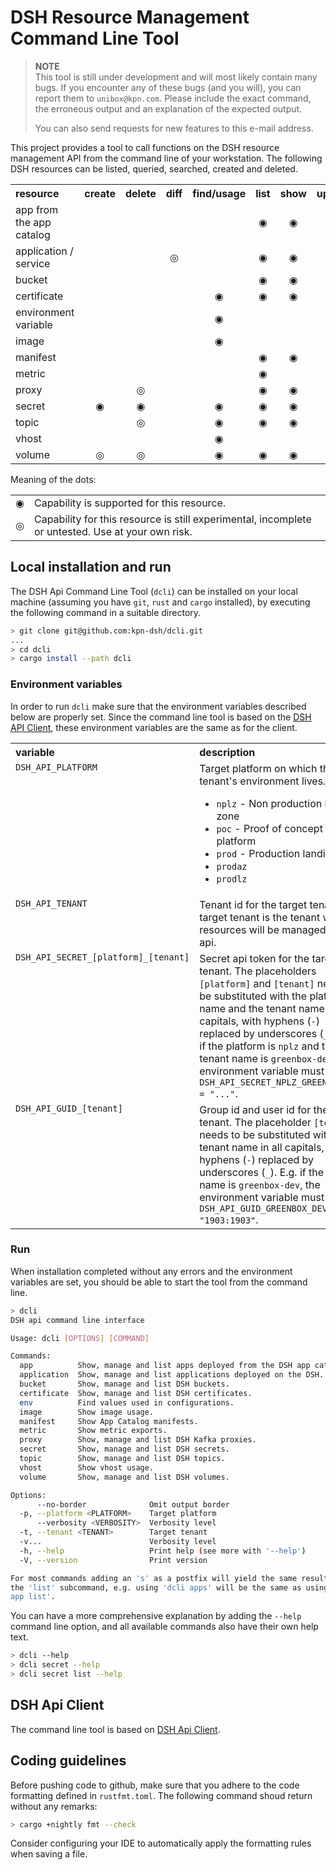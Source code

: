 # DSH Resource Management Command Line Tool

> **NOTE**  
> This tool is still under development and will most likely contain many bugs.
> If you encounter any of these bugs (and you will), you can report them to `unibox@kpn.com`. 
> Please include the exact command, the erroneous output and an explanation of the expected output.
> 
> You can also send requests for new features to this e-mail address.

This project provides a tool to call functions on the DSH resource management API from the 
command line of your workstation. The following DSH resources can be 
listed, queried, searched, created and deleted.

<table>
    <tr align="top">
        <th align="left">resource</th>
        <th>create</th>
        <th>delete</th>
        <th>diff</th>
        <th>find/usage</th>
        <th>list</th>
        <th>show</th>
        <th>update</th>
    </tr>
    <tr align="top">
        <td align="left">app from the app catalog</td>
        <td align="center"></td>
        <td align="center"></td>
        <td align="center"></td>
        <td align="center"></td>
        <td align="center">&#x25C9;</td>
        <td align="center">&#x25C9;</td>
        <td align="center"></td>
    </tr>
    <tr align="top">
        <td align="left">application / service</td>
        <td align="center"></td>
        <td align="center"></td>
        <td align="center">&#x25CE;</td>
        <td align="center"></td>
        <td align="center">&#x25C9;</td>
        <td align="center">&#x25C9;</td>
        <td align="center"></td>
    </tr>
    <tr align="top">
        <td align="left">bucket</td>
        <td align="center"></td>
        <td align="center"></td>
        <td align="center"></td>
        <td align="center"></td>
        <td align="center">&#x25C9;</td>
        <td align="center">&#x25C9;</td>
        <td align="center"></td>
    </tr>
    <tr align="top">
        <td align="left">certificate</td>
        <td align="center"></td>
        <td align="center"></td>
        <td align="center"></td>
        <td align="center">&#x25C9;</td>
        <td align="center">&#x25C9;</td>
        <td align="center">&#x25C9;</td>
        <td align="center"></td>
    </tr>
    <tr align="top">
        <td align="left">environment variable</td>
        <td align="center"></td>
        <td align="center"></td>
        <td align="center"></td>
        <td align="center">&#x25C9;</td>
        <td align="center"></td>
        <td align="center"></td>
        <td align="center"></td>
    </tr>
    <tr align="top">
        <td align="left">image</td>
        <td align="center"></td>
        <td align="center"></td>
        <td align="center"></td>
        <td align="center">&#x25C9;</td>
        <td align="center"></td>
        <td align="center"></td>
        <td align="center"></td>
    </tr>
    <tr align="top">
        <td align="left">manifest</td>
        <td align="center"></td>
        <td align="center"></td>
        <td align="center"></td>
        <td align="center"></td>
        <td align="center">&#x25C9;</td>
        <td align="center">&#x25C9;</td>
        <td align="center"></td>
    </tr>
    <tr align="top">
        <td align="left">metric</td>
        <td align="center"></td>
        <td align="center"></td>
        <td align="center"></td>
        <td align="center"></td>
        <td align="center">&#x25C9;</td>
        <td align="center"></td>
        <td align="center"></td>
    </tr>
    <tr align="top">
        <td align="left">proxy</td>
        <td align="center"></td>
        <td align="center">&#x25CE;</td>
        <td align="center"></td>
        <td align="center"></td>
        <td align="center">&#x25C9;</td>
        <td align="center">&#x25C9;</td>
        <td align="center">&#x25CE;</td>
    </tr>
    <tr align="top">
        <td align="left">secret</td>
        <td align="center">&#x25C9;</td>
        <td align="center">&#x25C9;</td>
        <td align="center"></td>
        <td align="center">&#x25C9;</td>
        <td align="center">&#x25C9;</td>
        <td align="center">&#x25C9;</td>
        <td align="center"></td>
    </tr>
    <tr align="top">
        <td align="left">topic</td>
        <td align="center"></td>
        <td align="center">&#x25CE;</td>
        <td align="center"></td>
        <td align="center">&#x25C9;</td>
        <td align="center">&#x25C9;</td>
        <td align="center">&#x25C9;</td>
        <td align="center"></td>
    </tr>
    <tr align="top">
        <td align="left">vhost</td>
        <td align="center"></td>
        <td align="center"></td>
        <td align="center"></td>
        <td align="center">&#x25C9;</td>
        <td align="center"></td>
        <td align="center"></td>
        <td align="center"></td>
    </tr>
    <tr align="top">
        <td align="left">volume</td>
        <td align="center">&#x25CE;</td>
        <td align="center">&#x25CE;</td>
        <td align="center"></td>
        <td align="center">&#x25C9;</td>
        <td align="center">&#x25C9;</td>
        <td align="center">&#x25C9;</td>
        <td align="center"></td>
    </tr>
</table>

Meaning of the dots:

<table>
    <tr>
        <td>&#x25C9;</td>
        <td>Capability is supported for this resource.</td>
    </tr>
    <tr>
        <td>&#x25CE;</td>
        <td>Capability for this resource is still experimental, incomplete or untested. 
            Use at your own risk.</td>
    </tr>
</table>

## Local installation and run

The DSH Api Command Line Tool (`dcli`) can be installed on your local machine
(assuming you have `git`, `rust` and `cargo` installed),
by executing the following command in a suitable directory.

```bash
> git clone git@github.com:kpn-dsh/dcli.git
...
> cd dcli
> cargo install --path dcli
```

### Environment variables

In order to run `dcli` make sure that the environment variables described below
are properly set.
Since the command line tool is based on the [DSH API Client](../dsh_api/README.md),
these environment variables are the same as for the client.

<table>
    <tr valign="top">
        <th align="left">variable</th>
        <th align="left">description</th>
    </tr>
    <tr valign="top">
        <td><code>DSH_API_PLATFORM</code></td>
        <td>
            Target platform on which the tenant's environment lives.
            <ul>
                <li><code>nplz</code> - Non production landing zone</li>
                <li><code>poc</code> - Proof of concept platform</li>
                <li><code>prod</code> - Production landing zone</li>
                <li><code>prodaz</code></li>
                <li><code>prodlz</code></li>
            </ul>
        </td>
    </tr>
    <tr valign="top">
        <td><code>DSH_API_TENANT</code></td>
        <td>Tenant id for the target tenant. The target tenant is the tenant whose resources 
            will be managed via the api.</td>
    </tr>
    <tr valign="top">
        <td><code>DSH_API_SECRET_[platform]_[tenant]</code></td>
        <td>
            Secret api token for the target tenant. 
            The placeholders <code>[platform]</code> and <code>[tenant]</code> 
            need to be substituted with the platform name and the tenant name in all capitals, 
            with hyphens (<code>-</code>) replaced by underscores (<code>_</code>).
            E.g. if the platform is <code>nplz</code> and the tenant name is 
            <code>greenbox-dev</code>, the environment variable must be
            <code>DSH_API_SECRET_NPLZ_GREENBOX_DEV = "..."</code>.
        </td>
    </tr>
    <tr valign="top">
        <td><code>DSH_API_GUID_[tenant]</code></td>
        <td>
            Group id and user id for the target tenant.
            The placeholder <code>[tenant]</code> needs to be substituted 
            with the tenant name in all capitals, with hyphens (<code>-</code>) 
            replaced by underscores (<code>_</code>).
            E.g. if the tenant name is <code>greenbox-dev</code>, the environment variable must be
            <code>DSH_API_GUID_GREENBOX_DEV = "1903:1903"</code>.
        </td>
    </tr>
</table>

### Run

When installation completed without any errors and the environment variables are set, 
you should be able to start the tool from the command line.

```bash
> dcli
DSH api command line interface

Usage: dcli [OPTIONS] [COMMAND]

Commands:
  app          Show, manage and list apps deployed from the DSH app catalog.
  application  Show, manage and list applications deployed on the DSH.
  bucket       Show, manage and list DSH buckets.
  certificate  Show, manage and list DSH certificates.
  env          Find values used in configurations.
  image        Show image usage.
  manifest     Show App Catalog manifests.
  metric       Show metric exports.
  proxy        Show, manage and list DSH Kafka proxies.
  secret       Show, manage and list DSH secrets.
  topic        Show, manage and list DSH topics.
  vhost        Show vhost usage.
  volume       Show, manage and list DSH volumes.

Options:
      --no-border              Omit output border
  -p, --platform <PLATFORM>    Target platform
      --verbosity <VERBOSITY>  Verbosity level
  -t, --tenant <TENANT>        Target tenant
  -v...                        Verbosity level
  -h, --help                   Print help (see more with '--help')
  -V, --version                Print version

For most commands adding an 's' as a postfix will yield the same result as using
the 'list' subcommand, e.g. using 'dcli apps' will be the same as using 'dcli
app list'.
```
You can have a more comprehensive explanation by adding the `--help` command line option, 
and all available commands also have their own help text.

```bash
> dcli --help
> dcli secret --help
> dcli secret list --help
```

## DSH Api Client

The command line tool is based on [DSH Api Client](dsh_api).

## Coding guidelines

Before pushing code to github, make sure that you adhere to the code formatting defined in 
`rustfmt.toml`. The following command shoud return without any remarks:

```bash
> cargo +nightly fmt --check
```

Consider configuring your IDE to automatically apply the formatting rules when saving a file. 

